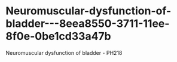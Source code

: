# Neuromuscular-dysfunction-of-bladder---8eea8550-3711-11ee-8f0e-0be1cd33a47b
Neuromuscular dysfunction of bladder - PH218
